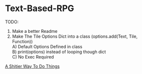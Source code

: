 # Text-Based-RPG
TODO: 
1) Make a better Readme  
2) Make The Tile Options Dict into a class (options.add(Text, Tile, Function))   
    A) Default Options Defined in class  
    B) print(options) instead of looping though dict  
    C) No Exec Required  
  
  
[A Shitier Way To Do Things](https://github.com/TheScrawl/TextEngine/tree/TextEngineRewrite)
